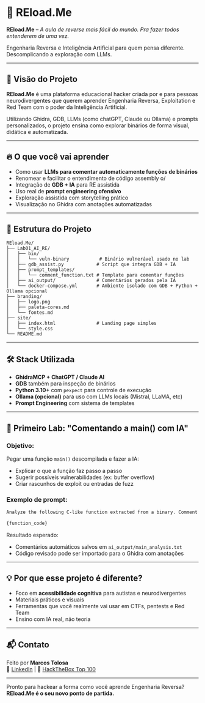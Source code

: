 # 🧠 REload.Me

**REload.Me** – *A aula de reverse mais fácil do mundo. Pra fazer todos entenderem de uma vez.*

Engenharia Reversa e Inteligência Artificial para quem pensa diferente. Descomplicando a exploração com LLMs.

---

## 🎯 Visão do Projeto

**REload.Me** é uma plataforma educacional hacker criada por e para pessoas neurodivergentes que querem aprender Engenharia Reversa, Exploitation e Red Team com o poder da Inteligência Artificial.

Utilizando Ghidra, GDB, LLMs (como chatGPT, Claude ou Ollama) e prompts personalizados, o projeto ensina como explorar binários de forma visual, didática e automatizada.

---

## 🔥 O que você vai aprender

- Como usar **LLMs para comentar automaticamente funções de binários**
- Renomear e facilitar o entendimento de código assembly o/
- Integração de **GDB + IA** para RE assistida
- Uso real de **prompt engineering ofensivo**
- Exploração assistida com storytelling prático
- Visualização no Ghidra com anotações automatizadas

---

## 🧱 Estrutura do Projeto

```
REload.Me/
├── Lab01_AI_RE/
│   ├── bin/
│   │   └── vuln-binary           # Binário vulnerável usado no lab
│   ├── gdb_assist.py            # Script que integra GDB + IA
│   ├── prompt_templates/
│   │   └── comment_function.txt # Template para comentar funções
│   ├── ai_output/               # Comentários gerados pela IA
│   └── docker-compose.yml       # Ambiente isolado com GDB + Python + Ollama opcional
├── branding/
│   ├── logo.png
│   ├── paleta-cores.md
│   └── fontes.md
├── site/
│   ├── index.html               # Landing page simples
│   └── style.css
└── README.md
```

---

## 🛠️ Stack Utilizada

- **GhidraMCP + ChatGPT / Claude AI**
- **GDB** também para inspeção de binários
- **Python 3.10+** com `pexpect` para controle de execução
- **Ollama (opcional)** para uso com LLMs locais (Mistral, LLaMA, etc)
- **Prompt Engineering** com sistema de templates

---

## 🧪 Primeiro Lab: "Comentando a main() com IA"

### Objetivo:
Pegar uma função `main()` descompilada e fazer a IA:
- Explicar o que a função faz passo a passo
- Sugerir possíveis vulnerabilidades (ex: buffer overflow)
- Criar rascunhos de exploit ou entradas de fuzz

### Exemplo de prompt:
```txt
Analyze the following C-like function extracted from a binary. Comment line-by-line what each instruction does, highlight possible vulnerabilities, and suggest how it could be exploited. Keep it simple, clear and practical.

{function_code}
```

Resultado esperado:
- Comentários automáticos salvos em `ai_output/main_analysis.txt`
- Código revisado pode ser importado para o Ghidra com anotações

---

## 💡 Por que esse projeto é diferente?

- Foco em **acessibilidade cognitiva** para autistas e neurodivergentes
- Materiais práticos e visuais
- Ferramentas que você realmente vai usar em CTFs, pentests e Red Team
- Ensino com IA real, não teoria

---

## 📬 Contato

Feito por **Marcos Tolosa**  
🔗 [LinkedIn](https://linkedin.com/in/marcos-tolosa) | 🧠 [HackTheBox Top 100](https://app.hackthebox.com/profile/44238)

---

Pronto para hackear a forma como você aprende Engenharia Reversa?  
**REload.Me é o seu novo ponto de partida.**
